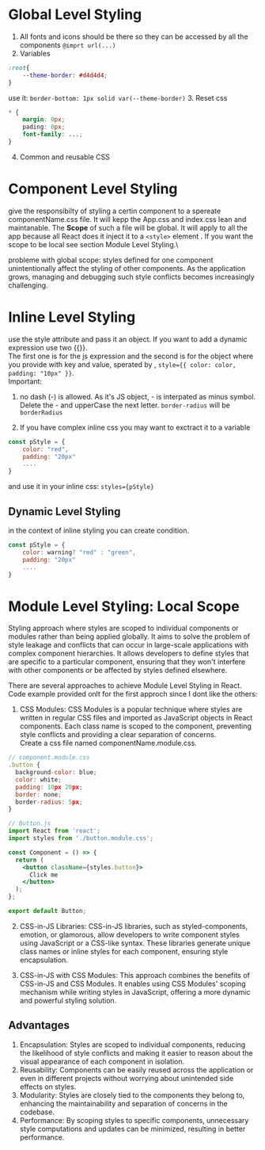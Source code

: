 # Global Level Styling
1. All fonts and icons should be there so they can be accessed by all the components
`@imprt url(...)`
2. Variables
```css
:root{
	--theme-border: #d4d4d4;
}
```
use it: `border-bottom: 1px solid var(--theme-border)`
3. Reset css
```css
* {
	margin: 0px;
	pading: 0px;
	font-family: ...;
}
```
4. Common and reusable CSS

# Component Level Styling
give the responsibilty of styling a certin component to a spereate componentName.css file. It will kepp the App.css and index.css lean and maintanable.
The **Scope** of such a file will be global. It will apply to all the app because all React does it inject it to a `<style>` element . If you want the scope to be local see section Module Level Styling.\

probleme with global scope: styles defined for one component unintentionally affect the styling of other components. As the application grows, managing and debugging such style conflicts becomes increasingly challenging.


# Inline Level Styling
use the style attribute and pass it an object. If you want to add a dynamic expression use two {{}}.\
The first one is for the js expression and the second is for the object where you provide with key and value, sperated by ,
`style={{ color: color, padding: "10px" }}`.\
Important:
1. no dash (-) is allowed. As it's JS object, - is interpated as minus symbol. Delete the - and upperCase the next letter. `border-radius` will be `borderRadius`

2. If you have complex inline css you may want to exctract it to a variable
```jsx
const pStyle = {
	color: "red",
	padding: "20px"
	....
}
```
and use it in your inline css: `styles={pStyle}`
## Dynamic Level Styling
in the context of inline styling you can create condition. 
```jsx
const pStyle = {
	color: warning? "red" : "green",
	padding: "20px"
	....
}
```

# Module Level Styling: Local Scope
Styling approach where styles are scoped to individual components or modules rather than being applied globally. It aims to solve the problem of style leakage and conflicts that can occur in large-scale applications with complex component hierarchies. It allows developers to define styles that are specific to a particular component, ensuring that they won't interfere with other components or be affected by styles defined elsewhere. 

There are several approaches to achieve Module Level Styling in React. Code example provided onlt for the first approch since I dont like the others:

1. CSS Modules: CSS Modules is a popular technique where styles are written in regular CSS files and imported as JavaScript objects in React components. Each class name is scoped to the component, preventing style conflicts and providing a clear separation of concerns.\
Create a css file named componentName.module.css.

```jsx
// component.module.css
.button {
  background-color: blue;
  color: white;
  padding: 10px 20px;
  border: none;
  border-radius: 5px;
}

// Button.js
import React from 'react';
import styles from './button.module.css';

const Component = () => {
  return (
    <button className={styles.button}>
      Click me
    </button>
  );
};

export default Button;
```
2. CSS-in-JS Libraries: CSS-in-JS libraries, such as styled-components, emotion, or glamorous, allow developers to write component styles using JavaScript or a CSS-like syntax. These libraries generate unique class names or inline styles for each component, ensuring style encapsulation. 

3. CSS-in-JS with CSS Modules: This approach combines the benefits of CSS-in-JS and CSS Modules. It enables using CSS Modules' scoping mechanism while writing styles in JavaScript, offering a more dynamic and powerful styling solution.

## Advantages

1. Encapsulation: Styles are scoped to individual components, reducing the likelihood of style conflicts and making it easier to reason about the visual appearance of each component in isolation.
2. Reusability: Components can be easily reused across the application or even in different projects without worrying about unintended side effects on styles.
3. Modularity: Styles are closely tied to the components they belong to, enhancing the maintainability and separation of concerns in the codebase.
4. Performance: By scoping styles to specific components, unnecessary style computations and updates can be minimized, resulting in better performance.





